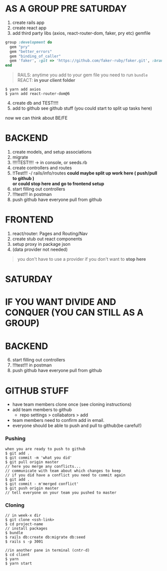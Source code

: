 # AS A GROUP PRE SATURDAY

1. create rails app
2. create react app
3. add third party libs (axios, react-router-dom, faker, pry etc)
gemfile
```ruby
group :development do
  gem "pry"
  gem "better_errors"
  gem "binding_of_caller"
  gem 'faker', :git => 'https://github.com/faker-ruby/faker.git', :branch => 'master'
end
```
  > RAILS: anytime you add to your gem file you need to run `bundle`
  > REACT: **in your client folder**
  ```
  $ yarn add axios
  $ yarn add react-router-dom@6
  ```

  4. create db and TEST!!!! 
  5. add to github see github stuff (you could start to split up tasks here)

  now we can think about BE/FE

  # BACKEND
  1. create models, and setup associations
  2. migrate
  3. !!!!TEST!!!! -> in console, or seeds.rb
  4. create controllers and routes
  5. !!Test!!! -/ rails/info/routes
  **could maybe split up work here ( push/pull to github )**\
  **or could stop here and go to frontend setup**
  6. start filling out controllers
  7. !!!test!!! in postman
  8. push github have everyone pull from github


  # FRONTEND
  1. react/router: Pages and Routing/Nav
  2. create stub out react components
  3. setup proxy in package json
  4. (data provider not needed)
  > you don't have to use a provider if you don't want to
  **stop here**
  

  # SATURDAY
  # IF YOU WANT DIVIDE AND CONQUER (YOU CAN STILL AS A GROUP)

  # BACKEND
  6. start filling out controllers
  7. !!!test!!! in postman
  8. push github have everyone pull from github
  


  
  
  # GITHUB STUFF
  - have team members clone once (see cloning instructions)
  - add team members to github
    - repo settings > collabators > add
  - team members need to confirm add in email.
  - everyone should be able to push and pull to github(be careful!)

  ### Pushing
  ```
  when you are ready to push to github
  $ git add .
  $ git commit -m 'what you did'
  $ git pull origin master
  // here you merge any conflicts...
  // communicate with team about which changes to keep
  // if you did have a conflict you need to commit again
  $ git add .
  $ git commit - m'merged conflict'
  $ git push origin master
  // tell everyone on your team you pushed to master
  ```


  
  ### Cloning
  ```
  // in week-x dir
  $ git clone <ssh-link> 
  $ cd project-name
  // install packages
  $ bundle
  $ rails db:create db:migrate db:seed
  $ rails s -p 3001
  
  //in another pane in terminal (cntr-d)
  $ cd client
  $ yarn
  $ yarn start
  ```



